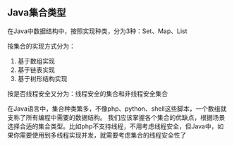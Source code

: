 ## Java集合类型

在Java中数据结构中，按照实现种类，分为3种：Set、Map、List

按集合的实现方式分为：

1. 基于数组实现
2. 基于链表实现
2. 基于树形结构实现

按是否线程安全又分为：线程安全的集合和非线程安全集合

在Java语言中，集合种类繁多，不像php、python、shell这些脚本，一个数组就支称了所有编程中需要的数据结构。
我们应该掌握各个集合的优缺点，根据场景选择合适的集合类型。比如php不支持线程，不用考虑线程安全，但Java中，如果你需要使用到多线程实现并发，就需要考虑集合的线程安全性了







